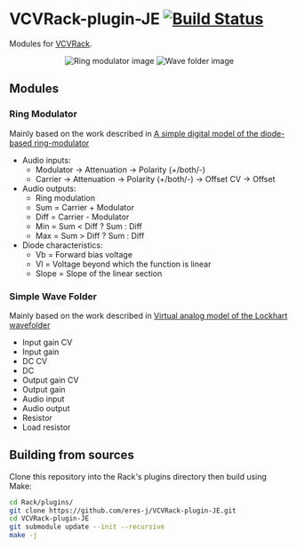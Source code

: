 # VCVRack-plugin-JE [![Build Status](https://travis-ci.org/eres-j/VCVRack-plugin-JE.svg?branch=master)](https://travis-ci.org/eres-j/VCVRack-plugin-JE)
Modules for [VCVRack](https://github.com/VCVRack/Rack).

<p align="center">
<img src="docs/screenshots/ring_modulator.png" alt="Ring modulator image">
<img src="docs/screenshots/wave_folder.png" alt="Wave folder image">
</p>

## Modules

### Ring Modulator
Mainly based on the work described in [A simple digital model of the diode-based ring-modulator](http://recherche.ircam.fr/pub/dafx11/Papers/66_e.pdf)
  - Audio inputs:
    - Modulator -> Attenuation -> Polarity (+/both/-)
    - Carrier -> Attenuation -> Polarity (+/both/-) -> Offset CV -> Offset
  - Audio outputs:
    - Ring modulation
    - Sum = Carrier + Modulator
    - Diff = Carrier - Modulator
    - Min = Sum < Diff ? Sum : Diff
    - Max = Sum > Diff ? Sum : Diff
  - Diode characteristics:
    - Vb = Forward bias voltage
    - Vl = Voltage beyond which the function is linear
    - Slope = Slope of the linear section

### Simple Wave Folder
Mainly based on the work described in [Virtual analog model of the Lockhart wavefolder](http://smc2017.aalto.fi/media/materials/proceedings/SMC17_p336.pdf)
  - Input gain CV
  - Input gain
  - DC CV
  - DC
  - Output gain CV
  - Output gain
  - Audio input
  - Audio output
  - Resistor
  - Load resistor

## Building from sources

Clone this repository into the Rack's plugins directory then build using Make:

``` bash
cd Rack/plugins/
git clone https://github.com/eres-j/VCVRack-plugin-JE.git
cd VCVRack-plugin-JE
git submodule update --init --recursive
make -j
```
